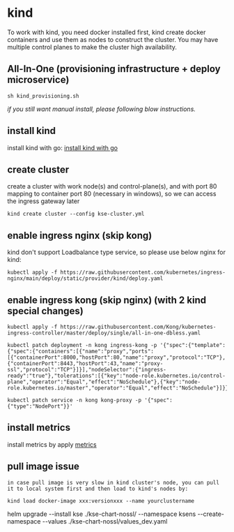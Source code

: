 # kind
To work with kind, you need docker installed first, kind create docker containers and use them as nodes to construct the cluster. You may have multiple control planes to make the cluster high availability.

## **All-In-One** (provisioning infrastructure + deploy microservice)
```
sh kind_provisioning.sh
```


*if you still want manual install, please following blow instructions.*

## install kind
install kind with go: [install kind with go](https://kind.sigs.k8s.io/docs/user/quick-start/#installing-with-go-get--go-install)

## create cluster
create a cluster with work node(s) and control-plane(s), and with port 80 mapping to container port 80 (necessary in windows), so we can access the ingress gateway later

```
kind create cluster --config kse-cluster.yml
```

## enable ingress nginx (skip kong)
kind don't support Loadbalance type service, so please use below nginx for kind:

```
kubectl apply -f https://raw.githubusercontent.com/kubernetes/ingress-nginx/main/deploy/static/provider/kind/deploy.yaml
```

## enable ingress kong (skip nginx) (with 2 kind special changes)
```
kubectl apply -f https://raw.githubusercontent.com/Kong/kubernetes-ingress-controller/master/deploy/single/all-in-one-dbless.yaml

kubectl patch deployment -n kong ingress-kong -p '{"spec":{"template":{"spec":{"containers":[{"name":"proxy","ports":[{"containerPort":8000,"hostPort":80,"name":"proxy","protocol":"TCP"},{"containerPort":8443,"hostPort":43,"name":"proxy-ssl","protocol":"TCP"}]}],"nodeSelector":{"ingress-ready":"true"},"tolerations":[{"key":"node-role.kubernetes.io/control-plane","operator":"Equal","effect":"NoSchedule"},{"key":"node-role.kubernetes.io/master","operator":"Equal","effect":"NoSchedule"}]}}}}'

kubectl patch service -n kong kong-proxy -p '{"spec":{"type":"NodePort"}}'
```

## install metrics

install metrics by apply [metrics](../components/metrics/metrics.yaml)

## pull image issue

    in case pull image is very slow in kind cluster's node, you can pull it to local system first and then load to kind's nodes by:

```
kind load docker-image xxx:versionxxx --name yourclustername
```

helm upgrade --install kse ./kse-chart-nossl/ --namespace ksens --create-namespace --values ./kse-chart-nossl/values_dev.yaml

